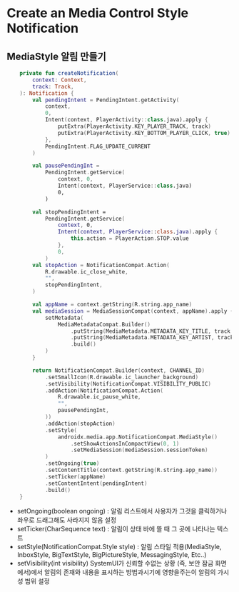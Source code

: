 # Create an Media Control Style Notification

## MediaStyle 알림 만들기
```kotlin
    private fun createNotification(
        context: Context,
        track: Track,
    ): Notification {
        val pendingIntent = PendingIntent.getActivity(
            context,
            0,
            Intent(context, PlayerActivity::class.java).apply {
                putExtra(PlayerActivity.KEY_PLAYER_TRACK, track)
                putExtra(PlayerActivity.KEY_BOTTOM_PLAYER_CLICK, true)
            },
            PendingIntent.FLAG_UPDATE_CURRENT
        )

        val pausePendingInt =
            PendingIntent.getService(
                context, 0,
                Intent(context, PlayerService::class.java)
                0,
            )

        val stopPendingIntent =
            PendingIntent.getService(
                context, 0,
                Intent(context, PlayerService::class.java).apply {
                    this.action = PlayerAction.STOP.value
                },
                0,
            )
        val stopAction = NotificationCompat.Action(
            R.drawable.ic_close_white,
            "",
            stopPendingIntent,
        )

        val appName = context.getString(R.string.app_name)
        val mediaSession = MediaSessionCompat(context, appName).apply {
            setMetadata(
                MediaMetadataCompat.Builder()
                    .putString(MediaMetadata.METADATA_KEY_TITLE, track.title)
                    .putString(MediaMetadata.METADATA_KEY_ARTIST, track.desc)
                    .build()
            )
        }

        return NotificationCompat.Builder(context, CHANNEL_ID)
            .setSmallIcon(R.drawable.ic_launcher_background)
            .setVisibility(NotificationCompat.VISIBILITY_PUBLIC)
            .addAction(NotificationCompat.Action(
                R.drawable.ic_pause_white,
                "",
                pausePendingInt,
            ))
            .addAction(stopAction)
            .setStyle(
                androidx.media.app.NotificationCompat.MediaStyle()
                    .setShowActionsInCompactView(0, 1)
                    .setMediaSession(mediaSession.sessionToken)
            )
            .setOngoing(true)
            .setContentTitle(context.getString(R.string.app_name))
            .setTicker(appName)
            .setContentIntent(pendingIntent)
            .build()
    }
```

- setOngoing(boolean ongoing) : 알림 리스트에서 사용자가 그것을 클릭하거나 좌우로 드래그해도 사라지지 않음 설정
- setTicker(CharSequence text) : 알림이 상태 바에 뜰 때 그 곳에 나타나는 텍스트
- setStyle(NotificationCompat.Style style) : 알림 스타일 적용(MediaStyle, InboxStyle, BigTextStyle, BigPictureStyle, MessagingStyle, Etc..)
- setVisibility(int visibility) SystemUI가 신뢰할 수없는 상황 (즉, 보안 잠금 화면에서)에서 알림의 존재와 내용을 표시하는 방법과시기에 영향을주는이 알림의 가시성 범위 설정
